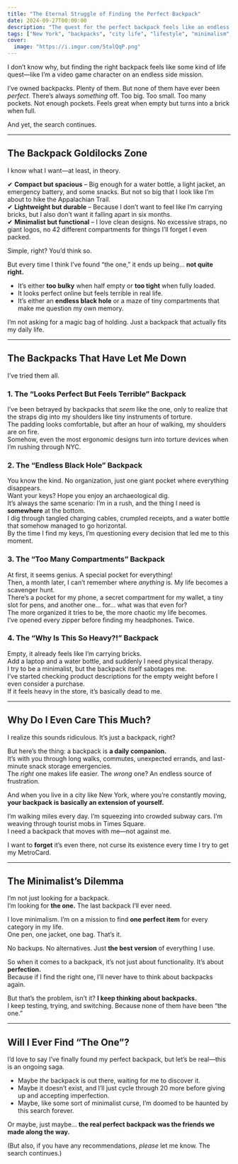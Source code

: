 ```yaml
---
title: "The Eternal Struggle of Finding the Perfect Backpack"
date: 2024-09-27T00:00:00
description: "The quest for the perfect backpack feels like an endless life mission. From too many pockets to uncomfortable straps, the search continues."
tags: ["New York", "backpacks", "city life", "lifestyle", "minimalism", "product reviews"]
cover:
  image: "https://i.imgur.com/5talQqP.png"
---
```

I don’t know why, but finding the right backpack feels like some kind of life quest—like I’m a video game character on an endless side mission.

I’ve owned backpacks. Plenty of them. But none of them have ever been *perfect*. There’s always *something* off. Too big. Too small. Too many pockets. Not enough pockets. Feels great when empty but turns into a brick when full.

And yet, the search continues.

---

## **The Backpack Goldilocks Zone**

I know what I want—at least, in theory.

✔ **Compact but spacious** – Big enough for a water bottle, a light jacket, an emergency battery, and some snacks. But not so big that I look like I’m about to hike the Appalachian Trail.  
✔ **Lightweight but durable** – Because I don’t want to feel like I’m carrying bricks, but I also don’t want it falling apart in six months.  
✔ **Minimalist but functional** – I love clean designs. No excessive straps, no giant logos, no 42 different compartments for things I’ll forget I even packed.

Simple, right? You’d think so.

But every time I think I’ve found “the one,” it ends up being... **not quite right.**

- It’s either **too bulky** when half empty or **too tight** when fully loaded.  
- It looks perfect online but feels terrible in real life.  
- It’s either an **endless black hole** or a maze of tiny compartments that make me question my own memory.  

I’m not asking for a magic bag of holding. Just a backpack that actually fits my daily life.

---

## **The Backpacks That Have Let Me Down**

I’ve tried them all.

### **1. The “Looks Perfect But Feels Terrible” Backpack**  
I’ve been betrayed by backpacks that *seem* like the one, only to realize that the straps dig into my shoulders like tiny instruments of torture.  
The padding looks comfortable, but after an hour of walking, my shoulders are on fire.  
Somehow, even the most ergonomic designs turn into torture devices when I’m rushing through NYC.

### **2. The “Endless Black Hole” Backpack**  
You know the kind. No organization, just one giant pocket where everything disappears.  
Want your keys? Hope you enjoy an archaeological dig.  
It’s always the same scenario: I’m in a rush, and the thing I need is **somewhere** at the bottom.  
I dig through tangled charging cables, crumpled receipts, and a water bottle that somehow managed to go horizontal.  
By the time I find my keys, I’m questioning every decision that led me to this moment.  

### **3. The “Too Many Compartments” Backpack**  
At first, it seems genius. A special pocket for everything!  
Then, a month later, I can’t remember where *anything* is. My life becomes a scavenger hunt.  
There’s a pocket for my phone, a secret compartment for my wallet, a tiny slot for pens, and another one... for... what was that even for?  
The more organized it tries to be, the more chaotic my life becomes.  
I’ve opened every zipper before finding my headphones. Twice.  

### **4. The “Why Is This So Heavy?!” Backpack**  
Empty, it already feels like I’m carrying bricks.  
Add a laptop and a water bottle, and suddenly I need physical therapy.  
I try to be a minimalist, but the backpack itself sabotages me.  
I’ve started checking product descriptions for the empty weight before I even consider a purchase.  
If it feels heavy in the store, it’s basically dead to me.  

---

## **Why Do I Even Care This Much?**

I realize this sounds ridiculous. It’s just a backpack, right?

But here’s the thing: a backpack is **a daily companion.**  
It’s with you through long walks, commutes, unexpected errands, and last-minute snack storage emergencies.  
The *right* one makes life easier. The *wrong* one? An endless source of frustration.  

And when you live in a city like New York, where you’re constantly moving, **your backpack is basically an extension of yourself.**  

I’m walking miles every day. I’m squeezing into crowded subway cars. I’m weaving through tourist mobs in Times Square.  
I need a backpack that moves with me—not against me.  

I want to **forget** it’s even there, not curse its existence every time I try to get my MetroCard.  

---

## **The Minimalist’s Dilemma**

I’m not just looking for a backpack.  
I’m looking for **the one.** The last backpack I’ll ever need.  

I love minimalism. I’m on a mission to find **one perfect item** for every category in my life.  
One pen, one jacket, one bag. That’s it.  

No backups. No alternatives. Just **the best version** of everything I use.  

So when it comes to a backpack, it’s not just about functionality. It’s about **perfection.**  
Because if I find the right one, I’ll never have to think about backpacks again.  

But that’s the problem, isn’t it? **I keep thinking about backpacks.**  
I keep testing, trying, and switching. Because none of them have been “the one.”  

---

## **Will I Ever Find “The One”?**

I’d love to say I’ve finally found my perfect backpack, but let’s be real—this is an ongoing saga.

- Maybe *the* backpack is out there, waiting for me to discover it.  
- Maybe it doesn’t exist, and I’ll just cycle through 20 more before giving up and accepting imperfection.  
- Maybe, like some sort of minimalist curse, I’m doomed to be haunted by this search forever.  

Or maybe, just maybe... **the real perfect backpack was the friends we made along the way.**  

(But also, if you have any recommendations, *please* let me know. The search continues.)  